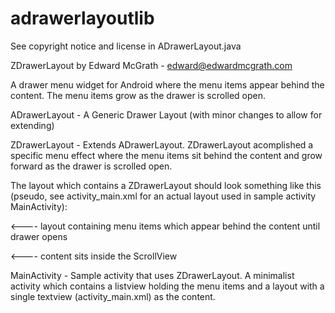 adrawerlayoutlib
================

See copyright notice and license in ADrawerLayout.java

ZDrawerLayout by Edward McGrath - edward@edwardmcgrath.com

A drawer menu widget for Android where the menu items appear behind the content.  The menu items grow as the drawer is scrolled open.

ADrawerLayout - A Generic Drawer Layout (with minor changes to allow for extending)

ZDrawerLayout - Extends ADrawerLayout.  ZDrawerLayout acomplished a specific menu effect where the menu items sit behind the content and grow forward as the drawer is scrolled open.

The layout which contains a ZDrawerLayout should look something like this (pseudo, see activity_main.xml for an actual layout used in sample activity MainActivity):

<ZDrawerLayout>

  <LinearLayout/>       <---- layout containing menu items which appear behind the content until drawer opens

  <ScrollView/>         <---- content sits inside the ScrollView
  
</ZDrawerLayout>


MainActivity - Sample activity that uses ZDrawerLayout.  A minimalist activity which contains a listview holding the menu items and a layout with a single textview (activity_main.xml) as the content.
